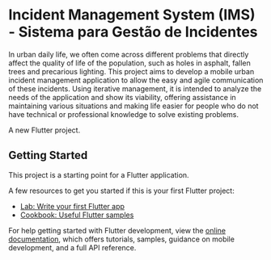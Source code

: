 # Incident Management System (IMS) - Sistema para Gestão de Incidentes

In urban daily life, we often come across different problems that directly affect the quality of life of the population, such as holes in asphalt, fallen trees and precarious lighting. This project aims to develop a mobile urban incident management application to allow the easy and agile communication of these incidents. Using iterative management, it is intended to analyze the needs of the application and show its viability, offering assistance in maintaining various situations and making life easier for people who do not have technical or professional knowledge to solve existing problems.

A new Flutter project.

## Getting Started

This project is a starting point for a Flutter application.

A few resources to get you started if this is your first Flutter project:

- [Lab: Write your first Flutter app](https://docs.flutter.dev/get-started/codelab)
- [Cookbook: Useful Flutter samples](https://docs.flutter.dev/cookbook)

For help getting started with Flutter development, view the
[online documentation](https://docs.flutter.dev/), which offers tutorials,
samples, guidance on mobile development, and a full API reference.
